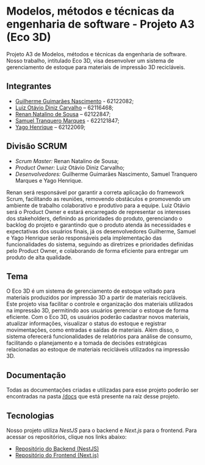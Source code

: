 # Modelos, métodos e técnicas da engenharia de software - Projeto A3 (Eco 3D)

Projeto A3 de Modelos, métodos e técnicas da engenharia de software. Nosso trabalho, intitulado Eco 3D, visa desenvolver um sistema de gerenciamento de estoque para materiais de impressão 3D recicláveis. 

## Integrantes
- [Guilherme Guimarães Nascimento](https://github.com/guilhermeguimaraesn) - 62122082;
- [Luiz Otávio Diniz Carvalho](https://github.com/luizottavioc) – 62116468;
- [Renan Natalino de Sousa](https://github.com/Renansousa27) – 62122847;
- [Samuel Tranquero Marques](https://github.com/) - 622121847;
- [Yago Henrique](https://github.com/yagohpt11221) – 62122069;

## Divisão SCRUM
- *Scrum Master:* Renan Natalino de Sousa;
- *Product Owner:* Luiz Otávio Diniz Carvalho;
- *Desenvolvedores:* Guilherme Guimarães Nascimento, Samuel Tranquero Marques e Yago Henrique.  

Renan será responsável por garantir a correta aplicação do framework Scrum, facilitando as reuniões, removendo obstáculos e promovendo um ambiente de trabalho colaborativo e produtivo para a equipe. Luiz Otávio será o Product Owner e estará encarregado de representar os interesses dos stakeholders, definindo as prioridades do produto, gerenciando o backlog do projeto e garantindo que o produto atenda às necessidades e expectativas dos usuários finais, já os desenvolvedores Guilherme, Samuel e Yago Henrique serão responsáveis pela implementação das funcionalidades do sistema, seguindo as diretrizes e prioridades definidas pelo Product Owner, e colaborando de forma eficiente para entregar um produto de alta qualidade.

## Tema
O Eco 3D é um sistema de gerenciamento de estoque voltado para materiais produzidos por impressão 3D a partir de materiais recicláveis. Este projeto visa facilitar o controle e organização dos materiais utilizados na impressão 3D, permitindo aos usuários gerenciar o estoque de forma eficiente. Com o Eco 3D, os usuários poderão cadastrar novos materiais, atualizar informações, visualizar o status do estoque e registrar movimentações, como entradas e saídas de materiais. Além disso, o sistema oferecerá funcionalidades de relatórios para análise de consumo, facilitando o planejamento e a tomada de decisões estratégicas relacionadas ao estoque de materiais recicláveis utilizados na impressão 3D.

## Documentação
Todas as documentações criadas e utilizadas para esse projeto poderão ser encontradas na pasta [/docs](./docs/) que está presente na raíz desse projeto.

## Tecnologias
Nosso projeto utiliza *NestJS* para o backend e *Next.js* para o frontend. Para acessar os repositórios, clique nos links abaixo:
- [Repositório do Backend (NestJS)](https://github.com/2luizottavioc/mmtes-eco3d-nest)
- [Repositório do Frontend (Next.js)](https://github.com/2luizottavioc/mmtes-eco3d-next)